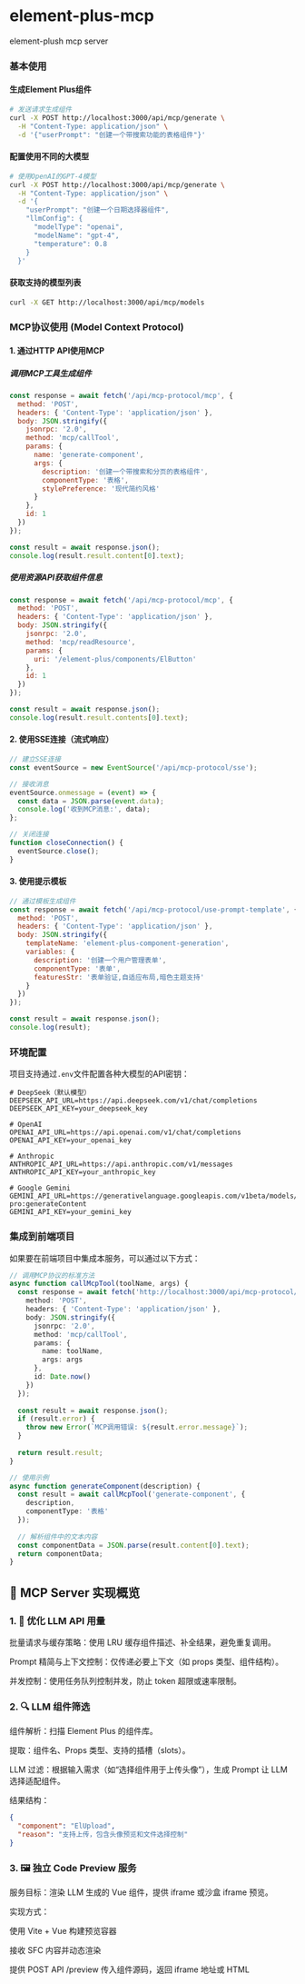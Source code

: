# element-plus-mcp
element-plush mcp server


### 基本使用

#### 生成Element Plus组件

```bash
# 发送请求生成组件
curl -X POST http://localhost:3000/api/mcp/generate \
  -H "Content-Type: application/json" \
  -d '{"userPrompt": "创建一个带搜索功能的表格组件"}'
```

#### 配置使用不同的大模型

```bash
# 使用OpenAI的GPT-4模型
curl -X POST http://localhost:3000/api/mcp/generate \
  -H "Content-Type: application/json" \
  -d '{
    "userPrompt": "创建一个日期选择器组件",
    "llmConfig": {
      "modelType": "openai",
      "modelName": "gpt-4", 
      "temperature": 0.8
    }
  }'
```

#### 获取支持的模型列表

```bash
curl -X GET http://localhost:3000/api/mcp/models
```

### MCP协议使用 (Model Context Protocol)

#### 1. 通过HTTP API使用MCP

##### 调用MCP工具生成组件

```javascript
const response = await fetch('/api/mcp-protocol/mcp', {
  method: 'POST',
  headers: { 'Content-Type': 'application/json' },
  body: JSON.stringify({
    jsonrpc: '2.0',
    method: 'mcp/callTool',
    params: {
      name: 'generate-component',
      args: {
        description: '创建一个带搜索和分页的表格组件',
        componentType: '表格',
        stylePreference: '现代简约风格'
      }
    },
    id: 1
  })
});

const result = await response.json();
console.log(result.result.content[0].text);
```

##### 使用资源API获取组件信息

```javascript
const response = await fetch('/api/mcp-protocol/mcp', {
  method: 'POST',
  headers: { 'Content-Type': 'application/json' },
  body: JSON.stringify({
    jsonrpc: '2.0',
    method: 'mcp/readResource',
    params: {
      uri: '/element-plus/components/ElButton'
    },
    id: 1
  })
});

const result = await response.json();
console.log(result.result.contents[0].text);
```

#### 2. 使用SSE连接（流式响应）

```javascript
// 建立SSE连接
const eventSource = new EventSource('/api/mcp-protocol/sse');

// 接收消息
eventSource.onmessage = (event) => {
  const data = JSON.parse(event.data);
  console.log('收到MCP消息:', data);
};

// 关闭连接
function closeConnection() {
  eventSource.close();
}
```

#### 3. 使用提示模板

```javascript
// 通过模板生成组件
const response = await fetch('/api/mcp-protocol/use-prompt-template', {
  method: 'POST',
  headers: { 'Content-Type': 'application/json' },
  body: JSON.stringify({
    templateName: 'element-plus-component-generation',
    variables: {
      description: '创建一个用户管理表单',
      componentType: '表单',
      featuresStr: '表单验证,自适应布局,暗色主题支持'
    }
  })
});

const result = await response.json();
console.log(result);
```

### 环境配置

项目支持通过`.env`文件配置各种大模型的API密钥：

```
# DeepSeek（默认模型）
DEEPSEEK_API_URL=https://api.deepseek.com/v1/chat/completions
DEEPSEEK_API_KEY=your_deepseek_key

# OpenAI
OPENAI_API_URL=https://api.openai.com/v1/chat/completions
OPENAI_API_KEY=your_openai_key

# Anthropic
ANTHROPIC_API_URL=https://api.anthropic.com/v1/messages
ANTHROPIC_API_KEY=your_anthropic_key

# Google Gemini
GEMINI_API_URL=https://generativelanguage.googleapis.com/v1beta/models/gemini-pro:generateContent
GEMINI_API_KEY=your_gemini_key
```

### 集成到前端项目

如果要在前端项目中集成本服务，可以通过以下方式：

```typescript
// 调用MCP协议的标准方法
async function callMcpTool(toolName, args) {
  const response = await fetch('http://localhost:3000/api/mcp-protocol/mcp', {
    method: 'POST',
    headers: { 'Content-Type': 'application/json' },
    body: JSON.stringify({
      jsonrpc: '2.0',
      method: 'mcp/callTool',
      params: {
        name: toolName,
        args: args
      },
      id: Date.now()
    })
  });
  
  const result = await response.json();
  if (result.error) {
    throw new Error(`MCP调用错误: ${result.error.message}`);
  }
  
  return result.result;
}

// 使用示例
async function generateComponent(description) {
  const result = await callMcpTool('generate-component', {
    description,
    componentType: '表格'
  });
  
  // 解析组件中的文本内容
  const componentData = JSON.parse(result.content[0].text);
  return componentData;
}
```

## 🧩 MCP Server 实现概览

### 1. 🎯 优化 LLM API 用量
批量请求与缓存策略：使用 LRU 缓存组件描述、补全结果，避免重复调用。

Prompt 精简与上下文控制：仅传递必要上下文（如 props 类型、组件结构）。

并发控制：使用任务队列控制并发，防止 token 超限或速率限制。

### 2. 🔍 LLM 组件筛选
组件解析：扫描 Element Plus 的组件库。

提取：组件名、Props 类型、支持的插槽（slots）。

LLM 过滤：根据输入需求（如“选择组件用于上传头像”），生成 Prompt 让 LLM 选择适配组件。

结果结构：

```json
{
  "component": "ElUpload",
  "reason": "支持上传，包含头像预览和文件选择控制"
}
```


### 3. 🖼️ 独立 Code Preview 服务

服务目标：渲染 LLM 生成的 Vue 组件，提供 iframe 或沙盒 iframe 预览。

实现方式：

使用 Vite + Vue 构建预览容器

接收 SFC 内容并动态渲染

提供 POST API /preview 传入组件源码，返回 iframe 地址或 HTML

